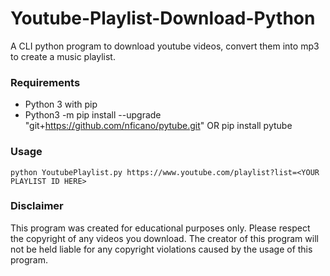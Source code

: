 # Youtube-Playlist-Download-Python
A CLI python program to download youtube videos, convert them into mp3 to create a music playlist.

### Requirements
- Python 3 with pip
- Python3 -m pip install --upgrade "git+https://github.com/nficano/pytube.git" OR pip install pytube

### Usage
```
python YoutubePlaylist.py https://www.youtube.com/playlist?list=<YOUR PLAYLIST ID HERE>
```

### Disclaimer
This program was created for educational purposes only. Please respect the copyright of any videos you download. The creator of this program will not be held liable for any copyright violations caused by the usage of this program.
